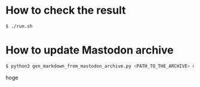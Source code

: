 # How to check the result
```sh
$ ./run.sh
```

# How to update Mastodon archive
```sh
$ python3 gen_markdown_from_mastodon_archive.py <PATH_TO_THE_ARCHIVE> mastodon_archive.md
```

hoge

